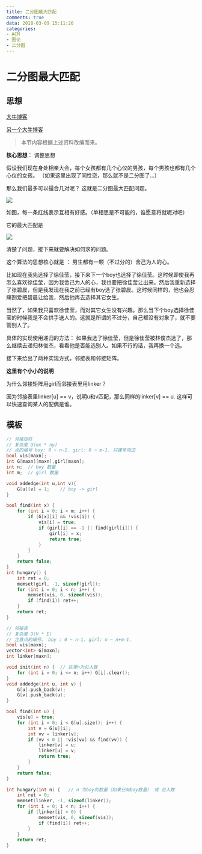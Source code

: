 ```yaml
---
title: 二分图最大匹配
comments: true
data: 2018-03-09 15:11:20
categories:
- ACM
- 图论
- 二分图
---
```



# 二分图最大匹配

## 思想

[大牛博客](http://blog.csdn.net/dark_scope/article/details/8880547)

[另一个大牛博客](http://cubercsl.cn/note/%E4%BA%8C%E5%88%86%E5%9B%BE%E5%8C%B9%E9%85%8D/)

>本节内容根据上述资料改编而来。

**核心思想**： 调整思想

假设我们现在身处相亲大会，每个女孩都有几个心仪的男孩，每个男孩也都有几个心仪的女孩。 （如果这里出现了同性恋，那么就不是二分图了...）

那么我们最多可以撮合几对呢？ 这就是二分图最大匹配问题。

![](http://ozrmo3j0k.bkt.clouddn.com/twofen1)

如图，每一条红线表示互相有好感。（单相思是不可能的，谁愿意将就呢对吧）

它的最大匹配是

![](http://ozrmo3j0k.bkt.clouddn.com/twofen2)

清楚了问题，接下来就要解决如何求的问题。

这个算法的思想核心就是 ： 男生都有一颗（不过分的）舍己为人的心。

比如现在我先选择了徐佳莹，接下来下一个boy也选择了徐佳莹。这时候即使我再怎么喜欢徐佳莹，因为我舍己为人的心，我也要把徐佳莹让出来。然后我重新选择了张碧晨，但是我发现在我之前已经有boy选了张碧晨。这时候同样的，他也会忍痛割爱把碧晨让给我，然后他再去选择其它女生。

当然了，如果我只喜欢徐佳莹，而对其它女生没有兴趣。那么当下个boy选择徐佳莹的时候我是不会拱手送人的。这就是所谓的不过分，自己都没有对象了，就不要管别人了。

具体的实现使用递归的方法： 如果我选了徐佳莹，但是徐佳莹被林俊杰选了，那么继续去递归林俊杰，看看他是否能选别人。如果不行的话，我再换一个选。

接下来给出了两种实现方式，邻接表和邻接矩阵。

**这里有个小小的说明**

为什么邻接矩阵用girl而邻接表里用linker？

因为邻接表里linker[u] == v，说明u和v匹配，那么同样的linker[v] == u.   这样可以快速查询某人的配偶是谁。

## 模板

```cpp
// 邻接矩阵
// 复杂度 O(nx * ny)
// 点的编号 boy: 0 ~ n-1. girl: 0 ~ m-1. 只建单向边
bool vis[maxn];
int G[maxn][maxn],girl[maxn];
int n;  // boy 数量
int m;  // girl 数量

void addedge(int u,int v){
    G[u][v] = 1;    // boy -> girl
}

bool find(int x) {
    for (int i = 0; i < m; i++) {
        if (G[x][i] && !vis[i]) {
            vis[i] = true;
            if (girl[i] == -1 || find(girl[i])) {
                girl[i] = x;
                return true;
            }
        }
    }
    return false;
}
int hungary() {
    int ret = 0;
    memset(girl, -1, sizeof(girl));
    for (int i = 0; i < n; i++) {
        memset(vis, 0, sizeof(vis));
        if (find(i)) ret++;
    }
    return ret;
}

```

```cpp
// 邻接表
// 复杂度 O(V * E)
// 注意点的编号。 boy : 0 ~ n-1. girl: n ~ n+m-1.
bool vis[maxn];
vector<int> G[maxn];
int linker[maxn];

void init(int n) {  // 这里n为总人数
    for (int i = 0; i <= n; i++) G[i].clear();
}
void addedge(int u, int v) {
    G[u].push_back(v);
    G[v].push_back(u);
}

bool find(int u) {
    vis[u] = true;
    for (int i = 0; i < G[u].size(); i++) {
        int v = G[u][i];
        int vv = linker[v];
        if (vv < 0 || !vis[vv] && find(vv)) {
            linker[v] = u;
            linker[u] = v;
            return true;
        }
    }
    return false;
}

int hungary(int n) {   // n 为boy的数量（如果已知boy数量） 或 总人数    
    int ret = 0;
    memset(linker, -1, sizeof(linker));
    for (int i = 0; i < n; i++) {   
        if (linker[i] < 0) {
            memset(vis, 0, sizeof(vis));
            if (find(i)) ret++;
        }
    }
    return ret;
}

```
